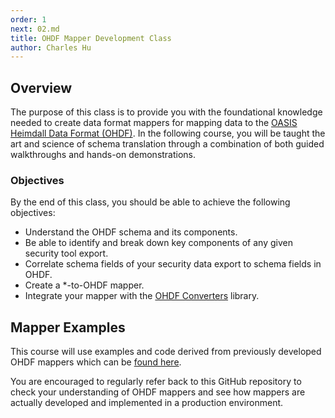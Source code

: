 ```yaml
---
order: 1
next: 02.md
title: OHDF Mapper Development Class
author: Charles Hu
---
```


## Overview

The purpose of this class is to provide you with the foundational knowledge needed to create data format mappers for mapping data to the [OASIS Heimdall Data Format (OHDF)](https://saf.mitre.org/framework/normalize). In the following course, you will be taught the art and science of schema translation through a combination of both guided walkthroughs and hands-on demonstrations.

### Objectives

By the end of this class, you should be able to achieve the following objectives:

- Understand the OHDF schema and its components.
- Be able to identify and break down key components of any given security tool export.
- Correlate schema fields of your security data export to schema fields in OHDF.
- Create a *-to-OHDF mapper.
- Integrate your mapper with the [OHDF Converters](https://github.com/mitre/heimdall2/tree/master/libs/hdf-converters) library.


## Mapper Examples

This course will use examples and code derived from previously developed OHDF mappers which can be [found here](https://github.com/mitre/heimdall2/tree/master/libs/hdf-converters).

You are encouraged to regularly refer back to this GitHub repository to check your understanding of OHDF mappers and see how mappers are actually developed and implemented in a production environment.
